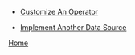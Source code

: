 * [Customize An Operator](operator.md)

* [Implement Another Data Source](other_source.md)

[Home](../README.md)
